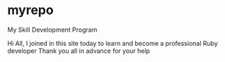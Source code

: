 # myrepo
My Skill Development Program

Hi All, I joined in this site today to learn and become a professional Ruby developer
Thank you all in advance for your help 

